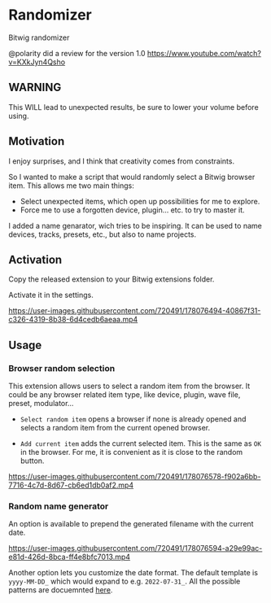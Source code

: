 


# Randomizer

Bitwig randomizer

@polarity did a review for the version 1.0
https://www.youtube.com/watch?v=KXkJyn4Qsho

## WARNING

This WILL lead to unexpected results, be sure to lower your volume before using.

## Motivation

I enjoy surprises, and I think that creativity comes from constraints.

So I wanted to make a script that would randomly select a Bitwig browser item.
This allows me two main things:
- Select unexpected items, which open up possibilities for me to explore.
- Force me to use a forgotten device, plugin… etc. to try to master it.

I added a name genarator, wich tries to be inspiring.
It can be used to name devices, tracks, presets, etc., but also to name projects.

## Activation

Copy the released extension to your Bitwig extensions folder.

Activate it in the settings.


https://user-images.githubusercontent.com/720491/178076494-40867f31-c326-4319-8b38-6d4cedb6aeaa.mp4


## Usage

### Browser random selection

This extension allows users to select a random item from the browser.
It could be any browser related item type, like device, plugin, wave file, preset, modulator…

- `Select random item` opens a browser if none is already opened and selects a random item from the current opened browser.

- `Add current item` adds the current selected item.
  This is the same as `OK` in the browser.
  For me, it is convenient as it is close to the random button.


https://user-images.githubusercontent.com/720491/178076578-f902a6bb-7716-4c7d-8d67-cb6ed1db0af2.mp4


### Random name generator

An option is available to prepend the generated filename with the current date.

https://user-images.githubusercontent.com/720491/178076594-a29e99ac-e81d-426d-8bca-ff4e8bfc7013.mp4


Another option lets you customize the date format. The default template is
`yyyy-MM-DD_` which would expand to e.g. `2022-07-31_`. 
All the possible patterns are docuemnted 
[here](https://docs.oracle.com/javase/8/docs/api/java/time/format/DateTimeFormatter.html#patterns).
